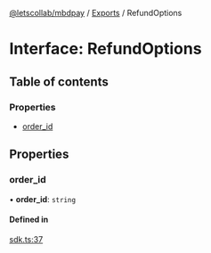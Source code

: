 [@letscollab/mbdpay](../README.md) / [Exports](../modules.md) / RefundOptions

# Interface: RefundOptions

## Table of contents

### Properties

- [order\_id](RefundOptions.md#order_id)

## Properties

### order\_id

• **order\_id**: `string`

#### Defined in

[sdk.ts:37](https://github.com/nawb-letscollab/mbdpay/blob/b88957d/src/sdk.ts#L37)
